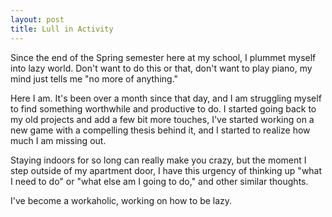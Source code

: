 ```yaml
---
layout: post
title: Lull in Activity
---
```


Since the end of the Spring semester here at my school, I plummet myself into lazy world. Don't want to do this or that, don't want to play piano, my mind just tells me "no more of anything."

Here I am. It's been over a month since that day, and I am struggling myself to find something worthwhile and productive to do. I started going back to my old projects and add a few bit more touches, I've started working on a new game with a compelling thesis behind it, and I started to realize how much I am missing out.

Staying indoors for so long can really make you crazy, but the moment I step outside of my apartment door, I have this urgency of thinking up "what I need to do" or "what else am I going to do," and other similar thoughts.

I've become a workaholic, working on how to be lazy.
